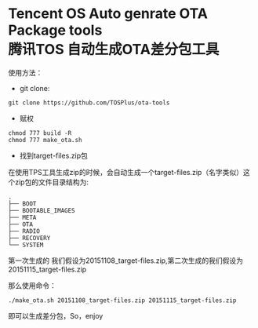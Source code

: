 Tencent OS Auto genrate OTA Package tools<br>
腾讯TOS 自动生成OTA差分包工具
===============

使用方法：

+ git clone:

```
git clone https://github.com/TOSPlus/ota-tools
```

+ 赋权

```
chmod 777 build -R
chmod 777 make_ota.sh 
```

+ 找到target-files.zip包

在使用TPS工具生成zip的时候，会自动生成一个target-files.zip（名字类似）这个zip包的文件目录结构为:

```
.
├── BOOT
├── BOOTABLE_IMAGES
├── META
├── OTA
├── RADIO
├── RECOVERY
└── SYSTEM
```

第一次生成的 我们假设为20151108_target-files.zip,第二次生成的我们假设为20151115_target-files.zip

那么使用命令：

    ./make_ota.sh 20151108_target-files.zip 20151115_target-files.zip

即可以生成差分包，So，enjoy
